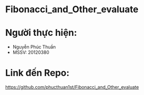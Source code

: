 # Fibonacci_and_Other_evaluate

# Người thực hiện:
- Nguyễn Phúc Thuần
- MSSV: 20120380

# Link đến Repo: 
https://github.com/phucthuan1st/Fibonacci_and_Other_evaluate
